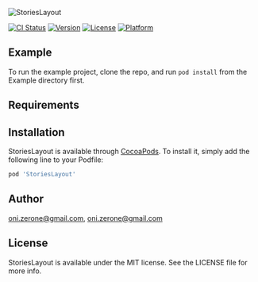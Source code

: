 ![StoriesLayout](http://studiout.it/github/StoriesLayout.png)

[![CI Status](https://img.shields.io/travis/oni.zerone@gmail.com/StoriesLayout.svg?style=flat)](https://travis-ci.org/oni.zerone@gmail.com/StoriesLayout)
[![Version](https://img.shields.io/cocoapods/v/StoriesLayout.svg?style=flat)](https://cocoapods.org/pods/StoriesLayout)
[![License](https://img.shields.io/cocoapods/l/StoriesLayout.svg?style=flat)](https://cocoapods.org/pods/StoriesLayout)
[![Platform](https://img.shields.io/cocoapods/p/StoriesLayout.svg?style=flat)](https://cocoapods.org/pods/StoriesLayout)

## Example

To run the example project, clone the repo, and run `pod install` from the Example directory first.

## Requirements

## Installation

StoriesLayout is available through [CocoaPods](https://cocoapods.org). To install
it, simply add the following line to your Podfile:

```ruby
pod 'StoriesLayout'
```

## Author

oni.zerone@gmail.com, oni.zerone@gmail.com

## License

StoriesLayout is available under the MIT license. See the LICENSE file for more info.
